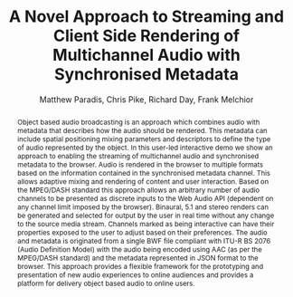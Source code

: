 --- 
  title: "A Novel Approach to Streaming and Client Side Rendering of Multichannel Audio with Synchronised Metadata" 
  abstract: "Object based audio broadcasting is an approach which combines audio with metadata that describes how the audio should be rendered. This metadata can include spatial positioning mixing parameters and descriptors to define the type of audio represented by the object. In this user-led interactive demo we show an approach to enabling the streaming of multichannel audio and synchronised metadata to the browser. Audio is rendered in the browser to multiple formats based on the information contained in the synchronised metadata channel. This allows adaptive mixing and rendering of content and user interaction. Based on the MPEG/DASH standard this approach allows an arbitrary number of audio channels to be presented as discrete inputs to the Web Audio API (dependent on any channel limit imposed by the browser). Binaural, 5.1 and stereo renders can be generated and selected for output by the user in real time without any change to the source media stream. Channels marked as being interactive can have their properties exposed to the user to adjust based on their preferences. The audio and metadata is originated from a single BWF file compliant with ITU-R BS 2076 (Audio Definition Model) with the audio being encoded using AAC (as per the MPEG/DASH standard) and the metadata represented in JSON format to the browser. This approach provides a flexible framework for the prototyping and presentation of new audio experiences to online audiences and provides a platform for delivery object based audio to online users." 
  address: "Atlanta, Georgia" 
  author: "Matthew Paradis, Chris Pike, Richard Day, Frank Melchior" 
  booktitle: "Proceedings of the International Web Audio Conference" 
  editor: "Jason Freeman, Alexander Lerch, Matthew Paradis" 
  month: "Proceedings of the International Web Audio Conference"
  pages: "2076" 
  publisher: "Georgia Tech" 
  series: "WAC '16"
  type: "Talk"  
  year: "2016" 
  id: "2016_EA_54" 
  tags: year2016 
  pdflink: /_data/papers/pdf/2016/2016_54.pdf
  ISSN: 2663-5844
---